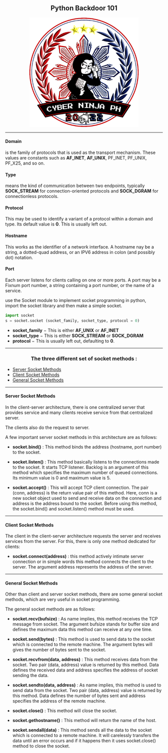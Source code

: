 <h2 align="center">Python Backdoor 101</h2>
<p align="center"><img width="350" height="350" src="./src/banner_cnph.gif"></p>

- - - - - - - - - - - - - - - - - - - - - -
#### Domain

is the family of protocols that is used as the transport mechanism. These values are constants such as **AF_INET**, **AF_UNIX**, PF_INET, PF_UNIX, PF_X25, and so on.

#### Type

means the kind of communication between two endpoints, typically **SOCK_STREAM** for connection-oriented protocols and **SOCK_DGRAM** for connectionless protocols.

#### Protocol

This may be used to identify a variant of a protocol within a domain and type. Its default value is **0**. This is usually left out.

#### Hostname

This works as the identifier of a network interface. A hostname nay be a string, a dotted-quad address, or an IPV6 address in colon (and possibly dot) notation.

#### Port

Each server listens for clients calling on one or more ports. A port may be a Fixnum port number, a string containing a port number, or the name of a service.

use the Socket module to implement socket programming in python,<br>
import the socket library and then make a simple socket.
```python
import socket
s = socket.socket (socket_family, socket_type, protocol = 0)
```
- **socket_family** − This is either **AF_UNIX** or  **AF_INET**
- **socket_type** − This is either **SOCK_STREAM** or **SOCK_DGRAM**
- **protocol** − This is usually left out, defaulting to **0**.

---
<h3 align="center">The three different set of socket methods :</h2>

- [Server Socket Methods](#server-socket-method)
- [Client Socket Methods](#client-socket-methods)
- [General Socket Methods](#general-socket-methods)

---

#### Server Socket Methods

In the client-server architecture, there is one centralized server that provides service and
many clients receive service from that centralized server.

The clients also do the request
to server.

A few important server socket methods in this architecture are as follows:

- **socket.bind()** : This method binds the address (hostname, port number) to the socket.

- **socket.listen()** : This method basically listens to the connections made to the socket. It starts TCP listener. Backlog is an argument of this method which specifies the maximum number of queued connections. Its minimum value is 0 and maximum value is 5.

- **socket.accept()** : This will accept TCP client connection. The pair (conn, address) is the return value pair of this method. Here, conn is a new socket object used to send and receive data on the connection and address is the address bound to the socket. Before using this method, the socket.bind() and socket.listen() method must be used.

---

#### Client Socket Methods

The client in the client-server architecture requests the server and receives services from
the server. For this, there is only one method dedicated for clients:

- **socket.connect(address)** : this method actively intimate server connection or in simple words this method connects the client to the server. The argument address represents the address of the server.

---

#### General Socket Methods

Other than client and server socket methods, there are some general socket methods, which are very useful in socket programming.

The general socket methods are as follows:

- **socket.recv(bufsize)** : As name implies, this method receives the TCP message from socket. The argument bufsize stands for buffer size and defines the maximum data this method can receive at any one time.

- **socket.send(bytes)** : This method is used to send data to the socket which is connected to the remote machine. The argument bytes will gives the number of bytes sent to the socket.

- **socket.recvfrom(data, address)** : This method receives data from the socket. Two pair (data, address) value is returned by this method. Data defines the received data and address specifies the address of socket sending the data.

- **socket.sendto(data, address)** : As name implies, this method is used to send data from the socket. Two pair (data, address) value is returned by this method. Data defines the number of bytes sent and address specifies the address of the
remote machine.

- **socket.close()** : This method will close the socket.

- **socket.gethostname()** : This method will return the name of the host.

- **socket.sendall(data)** : This method sends all the data to the socket which is connected to a remote machine. It will carelessly transfers the data until an error occurs and if it happens then it uses socket.close() method to close the socket.